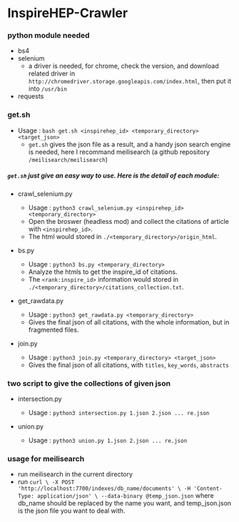 # InspireHEP-Crawler

### python module needed
- bs4
- selenium
    - a driver is needed, for chrome, check the version, and download related driver in ```http://chromedriver.storage.googleapis.com/index.html```, then put it into ```/usr/bin```
- requests

### get.sh
- Usage : ```bash get.sh <inspirehep_id> <temporary_directory> <target_json>```
    - ```get.sh``` gives the json file as a result, and a handy json search engine is needed, here I recommand meilisearch (a github repository ```/meilisearch/meilisearch```)

##### ```get.sh``` just give an easy way to use. Here is the detail of each module:
- crawl_selenium.py
    - Usage : ```python3 crawl_selenium.py <inspirehep_id> <temporary_directory>```
    - Open the broswer (headless mod) and collect the citations of article with ```<inspirehep_id>```.
    - The html would stored in ```./<temporary_directory>/origin_html```.

- bs.py
    - Usage : ```python3 bs.py <temporary_directory>```
    - Analyze the htmls to get the inspire_id of citations.
    - The ```<rank:inspire_id>``` information would stored in ```./<temporary_directory>/citations_collection.txt```.

- get_rawdata.py
    - Usage : ```python3 get_rawdata.py <temporary_directory>```
    - Gives the final json of all citations, with the whole information, but in fragmented files.

- join.py
    - Usage : ```python3 join.py <temporary_directory> <target_json>```
    - Gives the final json of all citations, with ```titles```, ```key_words```, ```abstracts```    

### two script to give the collections of given json
- intersection.py
    - Usage : ```python3 intersection.py 1.json 2.json ... re.json```

- union.py
    - Usage : ```python3 union.py 1.json 2.json ... re.json```

### usage for meilisearch
- run meilisearch in the current directory
- run ```curl \
  -X POST 'http://localhost:7700/indexes/db_name/documents' \
  -H 'Content-Type: application/json' \
  --data-binary @temp_json.json``` where db_name should be replaced by the name you want, and temp_json.json is the json file you want to deal with.

